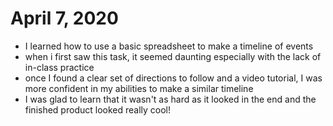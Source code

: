 # April 7, 2020

- I learned how to use a basic spreadsheet to make a timeline of events
- when i first saw this task, it seemed daunting especially with the lack of in-class practice
- once I found a clear set of directions to follow and a video tutorial, I was more confident in my abilities to make a similar timeline
- I was glad to learn that it wasn't as hard as it looked in the end and the finished product looked really cool!